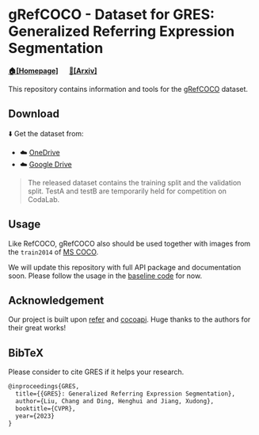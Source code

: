 # gRefCOCO - Dataset for GRES: Generalized Referring Expression Segmentation


**[🏠[Homepage]](https://henghuiding.github.io/GRES/)** &emsp; **[📄[Arxiv]](https://arxiv.org/abs/)**

This repository contains information and tools for the [gRefCOCO](https://henghuiding.github.io/GRES/) dataset.


## Download

⬇️ Get the dataset from: 
 - ☁️ [OneDrive](https://entuedu-my.sharepoint.com/:u:/g/personal/liuc0058_e_ntu_edu_sg/EaEz86LZwtNBmUdD4oMo9TkBBJ5Kft-ctoxyJ4cFhsNlHQ?e=ibiOi4)
 - ☁️ [Google Drive](https://drive.google.com/file/d/1WXifNjJ8gKQAcPQWcCkCdNYvRrkS6nbQ/view?usp=sharing)

 >The released dataset contains the training split and the validation split. TestA and testB are temporarily held for competition on CodaLab.


## Usage

Like RefCOCO, gRefCOCO also should be used together with images from the `train2014` of [MS COCO](https://cocodataset.org/#download). 

We will update this repository with full API package and documentation soon. Please follow the usage in the [baseline code](https://github.com/henghuiding/ReLA) for now.


## Acknowledgement

Our project is built upon [refer](https://github.com/lichengunc/refer) and [cocoapi](https://github.com/cocodataset/cocoapi). Huge thanks to the authors for their great works!


## BibTeX
Please consider to cite GRES if it helps your research.

```latex
@inproceedings{GRES,
  title={{GRES}: Generalized Referring Expression Segmentation},
  author={Liu, Chang and Ding, Henghui and Jiang, Xudong},
  booktitle={CVPR},
  year={2023}
}
```
